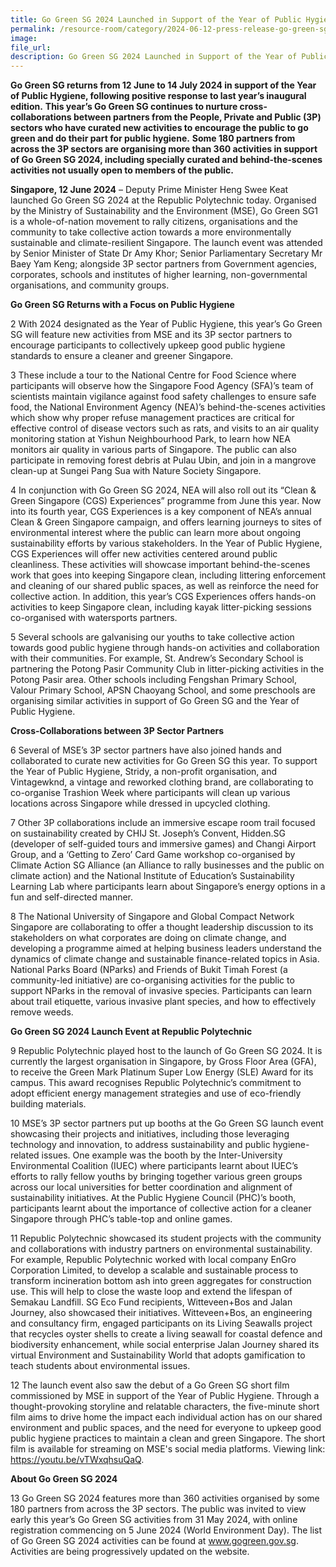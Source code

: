 ```yaml
---  
title: Go Green SG 2024 Launched in Support of the Year of Public Hygiene 
permalink: /resource-room/category/2024-06-12-press-release-go-green-sg-2024-launched-in-support-of-the-year-of-public-hygiene
image:  
file_url:  
description: Go Green SG 2024 Launched in Support of the Year of Public Hygiene 
---
```


**Go Green SG returns from 12 June to 14 July 2024 in support of the Year of Public Hygiene, following positive response to last year’s inaugural edition.**
**This year’s Go Green SG continues to nurture cross-collaborations between partners from the People, Private and Public (3P) sectors who have curated new activities to encourage the public to go green and do their part for public hygiene.**
**Some 180 partners from across the 3P sectors are organising more than 360 activities in support of Go Green SG 2024, including specially curated and behind-the-scenes activities not usually open to members of the public.**

**Singapore, 12 June 2024** – Deputy Prime Minister Heng Swee Keat launched Go Green SG 2024 at the Republic Polytechnic today. Organised by the Ministry of Sustainability and the Environment (MSE), Go Green SG1 is a whole-of-nation movement to rally citizens, organisations and the community to take collective action towards a more environmentally sustainable and climate-resilient Singapore. The launch event was attended by Senior Minister of State Dr Amy Khor; Senior Parliamentary Secretary Mr Baey Yam Keng; alongside 3P sector partners from Government agencies, corporates, schools and institutes of higher learning, non-governmental organisations, and community groups.

**Go Green SG Returns with a Focus on Public Hygiene**

2  With 2024 designated as the Year of Public Hygiene, this year’s Go Green SG will feature new activities from MSE and its 3P sector partners to encourage participants to collectively upkeep good public hygiene standards to ensure a cleaner and greener Singapore.

3  These include a tour to the National Centre for Food Science where participants will observe how the Singapore Food Agency (SFA)’s team of scientists maintain vigilance against food safety challenges to ensure safe food, the National Environment Agency (NEA)’s behind-the-scenes activities which show why proper refuse management practices are critical for effective control of disease vectors such as rats, and visits to an air quality monitoring station at Yishun Neighbourhood Park, to learn how NEA monitors air quality in various parts of Singapore. The public can also participate in removing forest debris at Pulau Ubin, and join in a mangrove clean-up at Sungei Pang Sua with Nature Society Singapore.

4  In conjunction with Go Green SG 2024, NEA will also roll out its “Clean & Green Singapore (CGS) Experiences” programme from June this year. Now into its fourth year, CGS Experiences is a key component of NEA’s annual Clean & Green Singapore campaign, and offers learning journeys to sites of environmental interest where the public can learn more about ongoing sustainability efforts by various stakeholders. In the Year of Public Hygiene, CGS Experiences will offer new activities centered around public cleanliness. These activities will showcase important behind-the-scenes work that goes into keeping Singapore clean, including littering enforcement and cleaning of our shared public spaces, as well as reinforce the need for collective action. In addition, this year’s CGS Experiences offers hands-on activities to keep Singapore clean, including kayak litter-picking sessions co-organised with watersports partners.

5  Several schools are galvanising our youths to take collective action towards good public hygiene through hands-on activities and collaboration with their communities. For example, St. Andrew’s Secondary School is partnering the Potong Pasir Community Club in litter-picking activities in the Potong Pasir area. Other schools including Fengshan Primary School, Valour Primary School, APSN Chaoyang School, and some preschools are organising similar activities in support of Go Green SG and the Year of Public Hygiene.

**Cross-Collaborations between 3P Sector Partners**

6  Several of MSE’s 3P sector partners have also joined hands and collaborated to curate new activities for Go Green SG this year. To support the Year of Public Hygiene, Stridy, a non-profit organisation, and Vintagewknd, a vintage and reworked clothing brand, are collaborating to co-organise Trashion Week where participants will clean up various locations across Singapore while dressed in upcycled clothing.

7  Other 3P collaborations include an immersive escape room trail focused on sustainability created by CHIJ St. Joseph’s Convent, Hidden.SG (developer of self-guided tours and immersive games) and Changi Airport Group, and a ‘Getting to Zero’ Card Game workshop co-organised by Climate Action SG Alliance (an Alliance to rally businesses and the public on climate action) and the National Institute of Education’s Sustainability Learning Lab where participants learn about Singapore’s energy options in a fun and self-directed manner.

8  The National University of Singapore and Global Compact Network Singapore are collaborating to offer a thought leadership discussion to its stakeholders on what corporates are doing on climate change, and developing a programme aimed at helping business leaders understand the dynamics of climate change and sustainable finance-related topics in Asia. National Parks Board (NParks) and Friends of Bukit Timah Forest (a community-led initiative) are co-organising activities for the public to support NParks in the removal of invasive species. Participants can learn about trail etiquette, various invasive plant species, and how to effectively remove weeds.

**Go Green SG 2024 Launch Event at Republic Polytechnic**

9  Republic Polytechnic played host to the launch of Go Green SG 2024. It is currently the largest organisation in Singapore, by Gross Floor Area (GFA), to receive the Green Mark Platinum Super Low Energy (SLE) Award for its campus. This award recognises Republic Polytechnic’s commitment to adopt efficient energy management strategies and use of eco-friendly building materials.

10  MSE’s 3P sector partners put up booths at the Go Green SG launch event showcasing their projects and initiatives, including those leveraging technology and innovation, to address sustainability and public hygiene-related issues. One example was the booth by the Inter-University Environmental Coalition (IUEC) where participants learnt about IUEC’s efforts to rally fellow youths by bringing together various green groups across our local universities for better coordination and alignment of sustainability initiatives. At the Public Hygiene Council (PHC)’s booth, participants learnt about the importance of collective action for a cleaner Singapore through PHC’s table-top and online games.

11  Republic Polytechnic showcased its student projects with the community and collaborations with industry partners on environmental sustainability. For example, Republic Polytechnic worked with local company EnGro Corporation Limited, to develop a scalable and sustainable process to transform incineration bottom ash into green aggregates for construction use. This will help to close the waste loop and extend the lifespan of Semakau Landfill. SG Eco Fund recipients, Witteveen+Bos and Jalan Journey, also showcased their initiatives. Witteveen+Bos, an engineering and consultancy firm, engaged participants on its Living Seawalls project that recycles oyster shells to create a living seawall for coastal defence and biodiversity enhancement, while social enterprise Jalan Journey shared its virtual Environment and Sustainability World that adopts gamification to teach students about environmental issues.

12  The launch event also saw the debut of a Go Green SG short film commissioned by MSE in support of the Year of Public Hygiene. Through a thought-provoking storyline and relatable characters, the five-minute short film aims to drive home the impact each individual action has on our shared environment and public spaces, and the need for everyone to upkeep good public hygiene practices to maintain a clean and green Singapore. The short film is available for streaming on MSE's social media platforms. Viewing link: https://youtu.be/vTWxqhsuQaQ.

**About Go Green SG 2024**

13  Go Green SG 2024 features more than 360 activities organised by some 180 partners from across the 3P sectors. The public was invited to view early this year’s Go Green SG activities from 31 May 2024, with online registration commencing on 5 June 2024 (World Environment Day). The list of Go Green SG 2024 activities can be found at www.gogreen.gov.sg. Activities are being progressively updated on the website.


